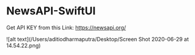 # NewsAPI-SwiftUI

Get API KEY from this Link:
https://newsapi.org/

![alt text](/Users/aditiodharmaputra/Desktop/Screen Shot 2020-06-29 at 14.54.22.png)


